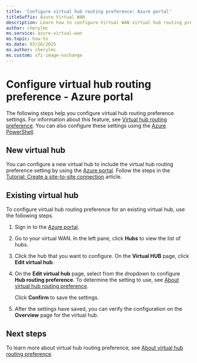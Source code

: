 ```yaml
---
title: 'Configure virtual hub routing preference: Azure portal'
titleSuffix: Azure Virtual WAN
description: Learn how to configure Virtual WAN virtual hub routing preference using the Azure portal.
author: cherylmc
ms.service: azure-virtual-wan
ms.topic: how-to
ms.date: 03/26/2025
ms.author: cherylmc
ms.custom: sfi-image-nochange
---
```

# Configure virtual hub routing preference - Azure portal

The following steps help you configure virtual hub routing preference settings. For information about this feature, see [Virtual hub routing preference](about-virtual-hub-routing-preference.md). You can also configure these settings using the [Azure PowerShell](how-to-virtual-hub-routing-preference-powershell.md).

## New virtual hub

You can configure a new virtual hub to include the virtual hub routing preference setting by using the [Azure portal](https://portal.azure.com). Follow the steps in the [Tutorial: Create a site-to-site connection](virtual-wan-site-to-site-portal.md) article.

## Existing virtual hub

To configure virtual hub routing preference for an existing virtual hub, use the following steps.

1. Sign in to the [Azure portal](https://portal.azure.com).

1. Go to your virtual WAN. In the left pane, click **Hubs** to view the list of hubs.

1. Click the hub that you want to configure. On the **Virtual HUB** page, click **Edit virtual hub**.

1. On the **Edit virtual hub** page, select from the dropdown to configure **Hub routing preference**. To determine the setting to use, see [About virtual hub routing preference](about-virtual-hub-routing-preference.md).

   Click **Confirm** to save the settings.

1. After the settings have saved, you can verify the configuration on the **Overview** page for the virtual hub.

## Next steps

To learn more about virtual hub routing preference, see [About virtual hub routing preference](about-virtual-hub-routing-preference.md).
